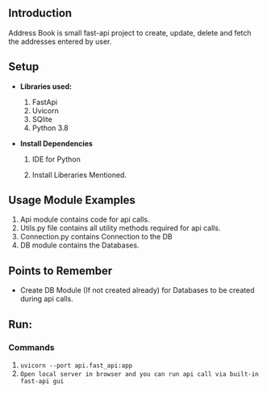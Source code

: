 
## **Introduction**

  

Address Book is small fast-api project to create, update, delete and fetch the addresses entered by user.

  

## **Setup**

  

-   **Libraries used:**
    1. FastApi
    2. Uvicorn
    3. SQlite
    4. Python 3.8
    

-   **Install Dependencies**
    
    1.  IDE for Python
        
    2.  Install Liberaries Mentioned.
        

## **Usage Module Examples**

1. Api module contains code for api calls.
2. Utils.py file contains all utility methods required for api calls.
3. Connection.py contains Connection to the DB
4. DB module contains the Databases.

## **Points to Remember**

- Create DB Module (If not created already) for Databases to be created during api calls.
    

## **Run:**

### Commands
1. `uvicorn --port api.fast_api:app`
2. `Open local server in browser and you can run api call via built-in fast-api gui `
